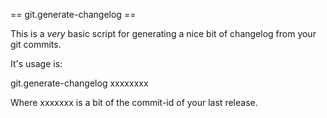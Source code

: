 == git.generate-changelog ==

This is a *very* basic script for generating a nice bit of changelog from your git commits.

It's usage is:

git.generate-changelog xxxxxxxx

Where xxxxxxx is a bit of the commit-id of your last release.
